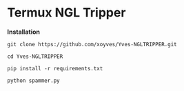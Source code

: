 # Termux NGL Tripper

**Installation**

```git clone https://github.com/xoyves/Yves-NGLTRIPPER.git```

```cd Yves-NGLTRIPPER```

```pip install -r requirements.txt```

```python spammer.py```
